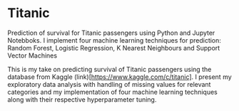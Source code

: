 # Titanic
Prediction of survival for Titanic passengers using Python and Jupyter Notebboks. I implement four machine learning techniques for prediction: Random Forest, Logistic Regression, K Nearest Neighbours and Support Vector Machines

This is my take on predicting survival of Titanic passengers using the database from Kaggle (link)[https://www.kaggle.com/c/titanic]. I present my exploratory data analysis with handling of missing values for relevant categories and my implementation of four machine learning techniques along with their respective hyperparameter tuning.
